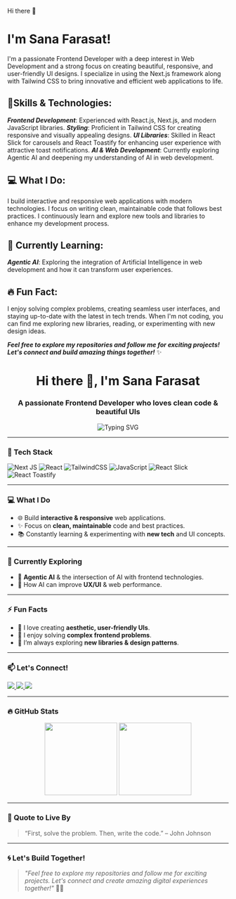 Hi there 👋 
# I'm Sana Farasat!
I'm a passionate Frontend Developer with a deep interest in Web Development and a strong focus on creating beautiful, responsive, and user-friendly UI designs. I specialize in using the Next.js framework along with Tailwind CSS to bring innovative and efficient web applications to life.

## 🚀Skills & Technologies:
***Frontend Development***: Experienced with React.js, Next.js, and modern JavaScript libraries.
***Styling***: Proficient in Tailwind CSS for creating responsive and visually appealing designs.
***UI Libraries***: Skilled in React Slick for carousels and React Toastify for enhancing user experience with attractive toast notifications.
***AI & Web Development***: Currently exploring Agentic AI and deepening my understanding of AI in web development.

## 💻 What I Do:
I build interactive and responsive web applications with modern technologies.
I focus on writing clean, maintainable code that follows best practices.
I continuously learn and explore new tools and libraries to enhance my development process.

## 🌱 Currently Learning:
***Agentic AI***: Exploring the integration of Artificial Intelligence in web development and how it can transform user experiences.

## 🔥 Fun Fact:
I enjoy solving complex problems, creating seamless user interfaces, and staying up-to-date with the latest in tech trends. When I'm not coding, you can find me exploring new libraries, reading, or experimenting with new design ideas.

***Feel free to explore my repositories and follow me for exciting projects!
Let's connect and build amazing things together!*** ✨

<h1 align="center">Hi there 👋, I'm Sana Farasat</h1>
<h3 align="center">A passionate Frontend Developer who loves clean code & beautiful UIs</h3>

<p align="center">
  <img src="https://readme-typing-svg.demolab.com?font=Fira+Code&size=22&duration=3000&pause=1000&color=F783AC&center=true&vCenter=true&width=435&lines=Frontend+Developer;Next.js+%7C+Tailwind+CSS+Enthusiast;Lifelong+Learner+%F0%9F%93%9A;Building+beautiful+UI+experiences" alt="Typing SVG" />
</p>

---

### 🚀 Tech Stack

![Next JS](https://img.shields.io/badge/Next.js-000000?style=for-the-badge&logo=next.js&logoColor=white)
![React](https://img.shields.io/badge/React-20232A?style=for-the-badge&logo=react&logoColor=61DAFB)
![TailwindCSS](https://img.shields.io/badge/TailwindCSS-38B2AC?style=for-the-badge&logo=tailwind-css&logoColor=white)
![JavaScript](https://img.shields.io/badge/JavaScript-F0DB4F?style=for-the-badge&logo=javascript&logoColor=black)
![React Slick](https://img.shields.io/badge/React%20Slick-EA4C89?style=for-the-badge)
![React Toastify](https://img.shields.io/badge/React%20Toastify-282C34?style=for-the-badge&logo=react&logoColor=F06529)

---

### 💻 What I Do

- 🌐 Build **interactive & responsive** web applications.
- ✨ Focus on **clean, maintainable** code and best practices.
- 📚 Constantly learning & experimenting with **new tech** and UI concepts.

---

### 🌱 Currently Exploring

- 🤖 **Agentic AI** & the intersection of AI with frontend technologies.
- 🧠 How AI can improve **UX/UI** & web performance.

---

### ⚡ Fun Facts

- 🎨 I love creating **aesthetic, user-friendly UIs**.
- 🧩 I enjoy solving **complex frontend problems**.
- 📖 I’m always exploring **new libraries & design patterns**.

---

### 📫 Let's Connect!

<p align="left">
  <a href="https://www.linkedin.com/in/sanafarasat" target="_blank">
    <img src="https://img.shields.io/badge/LinkedIn-blue?style=for-the-badge&logo=linkedin&logoColor=white" />
  </a>
  <a href="mailto:sanafarasat@email.com">
    <img src="https://img.shields.io/badge/Gmail-D14836?style=for-the-badge&logo=gmail&logoColor=white" />
  </a>
  <a href="https://github.com/yourusername">
    <img src="https://img.shields.io/badge/GitHub-100000?style=for-the-badge&logo=github&logoColor=white" />
  </a>
</p>

---

### 🔥 GitHub Stats

<p align="center">
  <img src="https://github-readme-stats.vercel.app/api?username=yourusername&show_icons=true&theme=radical" height="165"/>
  <img src="https://github-readme-stats.vercel.app/api/top-langs/?username=yourusername&layout=compact&theme=radical" height="165"/>
</p>

---

### 🎯 Quote to Live By

> “First, solve the problem. Then, write the code.” – John Johnson

---

### 🌀 Let's Build Together!

> _"Feel free to explore my repositories and follow me for exciting projects. Let's connect and create amazing digital experiences together!"_ 🚀✨

